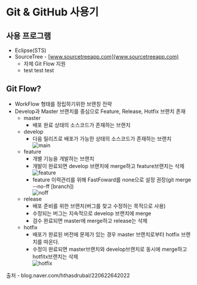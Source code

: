 # Git & GitHub 사용기
## 사용 프로그램
* Eclipse(STS)
* SourceTree - [www.sourcetreeapp.com](www.sourcetreeapp.com)
  * 자체 Git Flow 지원
  * test test test

## Git Flow?
* WorkFlow 형태를 정립하기위한 브랜칭 전략
* Develop과 Master 브랜치를 중심으로 Feature, Release, Hotfix 브랜치 존재
  * master
    * 배포 완료 상태의 소스코드가 존재하는 브랜치      
  * develop
    * 다음 릴리즈로 배포가 가능한 상태의 소스코드가 존재하는 브랜치  
    ![main](http://nvie.com/img/main-branches@2x.png)    
  * feature
    * 개별 기능을 개발하는 브랜치
    * 개발이 완료되면 develop 브랜치에 merge하고 feature브랜치는 삭제  
    ![feature](http://nvie.com/img/fb@2x.png) 
    * feature 이력관리를 위해 FastFoward를 none으로 설정 권장(git merge --no-ff [branch])  
    ![noff](http://nvie.com/img/merge-without-ff@2x.png)
  * release
    * 배포 준비를 위한 브랜치(버그를 찾고 수정하는 목적으로 사용)
    * 수정되는 버그는 지속적으로 develop 브랜치에 merge
    * 검수 완료되면 master에 merge하고 release는 삭제
  * hotfix
    * 배포가 완료된 버전에 문제가 있는 경우 master 브랜치로부터 hotfix 브랜치를 따온다.
    * 수정이 완료되면 master브랜치와 develop브랜치로 동시에 merge하고 hotfitx브랜치는 삭제  
    ![hotfix](http://nvie.com/img/hotfix-branches@2x.png)


출처 - blog.naver.com/hthasdrubal/220622642022
